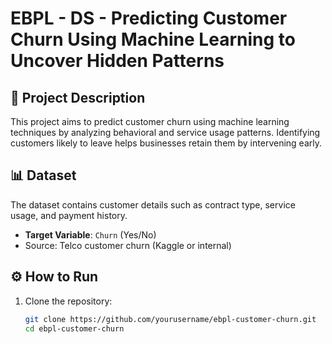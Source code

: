# EBPL - DS - Predicting Customer Churn Using Machine Learning to Uncover Hidden Patterns

## 📌 Project Description
This project aims to predict customer churn using machine learning techniques by analyzing behavioral and service usage patterns. Identifying customers likely to leave helps businesses retain them by intervening early.

## 📊 Dataset
The dataset contains customer details such as contract type, service usage, and payment history.

- **Target Variable**: `Churn` (Yes/No)
- Source: Telco customer churn (Kaggle or internal)

## ⚙️ How to Run

1. Clone the repository:
   ```bash
   git clone https://github.com/yourusername/ebpl-customer-churn.git
   cd ebpl-customer-churn

